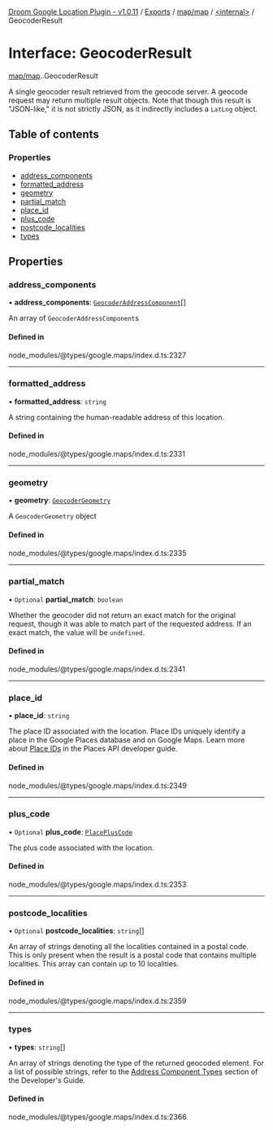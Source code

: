 [Droom Google Location Plugin - v1.0.11](../README.md) / [Exports](../modules.md) / [map/map](../modules/map_map.md) / [<internal\>](../modules/map_map._internal_.md) / GeocoderResult

# Interface: GeocoderResult

[map/map](../modules/map_map.md).[<internal>](../modules/map_map._internal_.md).GeocoderResult

A single geocoder result retrieved from the geocode server. A geocode
request may return multiple result objects. Note that though this result is
&quot;JSON-like,&quot; it is not strictly JSON, as it indirectly includes a
<code>LatLng</code> object.

## Table of contents

### Properties

- [address\_components](map_map._internal_.GeocoderResult.md#address_components)
- [formatted\_address](map_map._internal_.GeocoderResult.md#formatted_address)
- [geometry](map_map._internal_.GeocoderResult.md#geometry)
- [partial\_match](map_map._internal_.GeocoderResult.md#partial_match)
- [place\_id](map_map._internal_.GeocoderResult.md#place_id)
- [plus\_code](map_map._internal_.GeocoderResult.md#plus_code)
- [postcode\_localities](map_map._internal_.GeocoderResult.md#postcode_localities)
- [types](map_map._internal_.GeocoderResult.md#types)

## Properties

### address\_components

• **address\_components**: [`GeocoderAddressComponent`](map_map._internal_.GeocoderAddressComponent.md)[]

An array of <code>GeocoderAddressComponent</code>s

#### Defined in

node_modules/@types/google.maps/index.d.ts:2327

___

### formatted\_address

• **formatted\_address**: `string`

A string containing the human-readable address of this location.

#### Defined in

node_modules/@types/google.maps/index.d.ts:2331

___

### geometry

• **geometry**: [`GeocoderGeometry`](map_map._internal_.GeocoderGeometry.md)

A <code>GeocoderGeometry</code> object

#### Defined in

node_modules/@types/google.maps/index.d.ts:2335

___

### partial\_match

• `Optional` **partial\_match**: `boolean`

Whether the geocoder did not return an exact match for the original
request, though it was able to match part of the requested address. If an
exact match, the value will be <code>undefined</code>.

#### Defined in

node_modules/@types/google.maps/index.d.ts:2341

___

### place\_id

• **place\_id**: `string`

The place ID associated with the location. Place IDs uniquely identify a
place in the Google Places database and on Google Maps. Learn more about
<a
href="https://developers.google.com/maps/documentation/places/web-service/place-id">Place
IDs</a> in the Places API developer guide.

#### Defined in

node_modules/@types/google.maps/index.d.ts:2349

___

### plus\_code

• `Optional` **plus\_code**: [`PlacePlusCode`](map_map._internal_.PlacePlusCode.md)

The plus code associated with the location.

#### Defined in

node_modules/@types/google.maps/index.d.ts:2353

___

### postcode\_localities

• `Optional` **postcode\_localities**: `string`[]

An array of strings denoting all the localities contained in a postal
code. This is only present when the result is a postal code that contains
multiple localities. This array can contain up to 10 localities.

#### Defined in

node_modules/@types/google.maps/index.d.ts:2359

___

### types

• **types**: `string`[]

An array of strings denoting the type of the returned geocoded element.
For a list of possible strings, refer to the <a href=
"https://developers.google.com/maps/documentation/javascript/geocoding#GeocodingAddressTypes">
Address Component Types</a> section of the Developer&#39;s Guide.

#### Defined in

node_modules/@types/google.maps/index.d.ts:2366
